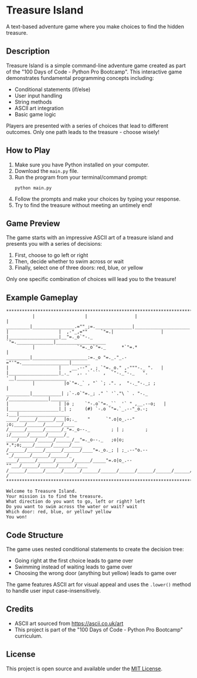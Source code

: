 # Treasure Island

A text-based adventure game where you make choices to find the hidden treasure.

## Description

Treasure Island is a simple command-line adventure game created as part of the "100 Days of Code - Python Pro Bootcamp". This interactive game demonstrates fundamental programming concepts including:

- Conditional statements (if/else)
- User input handling
- String methods
- ASCII art integration
- Basic game logic

Players are presented with a series of choices that lead to different outcomes. Only one path leads to the treasure - choose wisely!

## How to Play

1. Make sure you have Python installed on your computer.
2. Download the `main.py` file.
3. Run the program from your terminal/command prompt:
   ```
   python main.py
   ```
4. Follow the prompts and make your choices by typing your response.
5. Try to find the treasure without meeting an untimely end!

## Game Preview

The game starts with an impressive ASCII art of a treasure island and presents you with a series of decisions:

1. First, choose to go left or right
2. Then, decide whether to swim across or wait
3. Finally, select one of three doors: red, blue, or yellow

Only one specific combination of choices will lead you to the treasure!

## Example Gameplay

```
*******************************************************************************
          |                   |                  |                     |
_________|________________.=""_;=.______________|_____________________|_______
|                   |  ,-"_,=""     `"=.|                  |
|___________________|__"=._o`"-._        `"=.______________|___________________
          |                `"=._o`"=._      *`"=.*                     |
_________|_____________________:=._o "=._."_.-="'"=.__________________|_______
|                   |    __.--" , ; `"=._o." ,-"""-._ ".   |
|___________________|_._"  ,. .` ``` ,  `"-._"-._   ". '__|___________________
          |           |o`"=._` , "` `; .". ,  "-._"-._; ;              |
_________|___________| ;`-.o`"=._; ." ` '`."\ ` . "-._ /_______________|_______
|                   | |o ;    `"-.o`"=._``  '` " ,__.--o;   |
|___________________|_| ;     (#) `-.o `"=.`_.--"_o.-; ;___|___________________
____/______/______/___|o;._    "      `".o|o_.--"    ;o;____/______/______/____
/______/______/______/_"=._o--._        ; | ;        ; ;/______/______/______/_
____/______/______/______/__"=._o--._   ;o|o;     *.*;o;____/______/______/____
/______/______/______/______/____"=._o._; | ;_.--"o.--"_/______/______/______/_
____/______/______/______/______/_____"=.o|o_.--""___/______/______/______/____
/______/______/______/______/______/______/______/______/______/______/_____ /
*******************************************************************************

Welcome to Treasure Island.
Your mission is to find the treasure.
What direction do you want to go, left or right? left
Do you want to swim across the water or wait? wait
Which door: red, blue, or yellow? yellow
You won!
```

## Code Structure

The game uses nested conditional statements to create the decision tree:
- Going right at the first choice leads to game over
- Swimming instead of waiting leads to game over
- Choosing the wrong door (anything but yellow) leads to game over

The game features ASCII art for visual appeal and uses the `.lower()` method to handle user input case-insensitively.

## Credits

- ASCII art sourced from https://ascii.co.uk/art
- This project is part of the "100 Days of Code - Python Pro Bootcamp" curriculum.

## License

This project is open source and available under the [MIT License](https://opensource.org/licenses/MIT).
